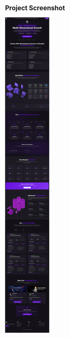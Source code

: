 
## Project Screenshot

![Nexsus App Screenshot](./assets/screencapture-nexsus-vercel-app-2025-07-27-14_16_49.png
)


